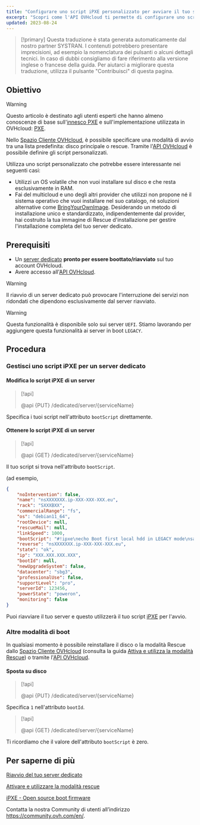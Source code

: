 ```yaml
---
title: "Configurare uno script iPXE personalizzato per avviare il tuo server tramite l'API OVHcloud"
excerpt: "Scopri come l'API OVHcloud ti permette di configurare uno script di innesco personalizzato PXE per boot il tuo server"
updated: 2023-08-24
---
```


> [!primary]
> Questa traduzione è stata generata automaticamente dal nostro partner SYSTRAN. I contenuti potrebbero presentare imprecisioni, ad esempio la nomenclatura dei pulsanti o alcuni dettagli tecnici. In caso di dubbi consigliamo di fare riferimento alla versione inglese o francese della guida. Per aiutarci a migliorare questa traduzione, utilizza il pulsante "Contribuisci" di questa pagina.
>

## Obiettivo

> [!warning]
>
> Questo articolo è destinato agli utenti esperti che hanno almeno conoscenze di base sull'[innesco PXE](https://en.wikipedia.org/wiki/Preboot_Execution_Environment) e sull'implementazione utilizzata in OVHcloud: [PXE](https://ipxe.org/).
>

Nello [Spazio Cliente OVHcloud](https://www.ovh.com/auth/?action=gotomanager&from=https://www.ovh.it/&ovhSubsidiary=it), è possibile specificare una modalità di avvio tra una lista predefinita: disco principale o rescue.
Tramite l'[API OVHcloud](https://api.ovh.com/) è possibile definire gli script personalizzati.

Utilizza uno script personalizzato che potrebbe essere interessante nei seguenti casi:

- Utilizzi un OS volatile che non vuoi installare sul disco e che resta esclusivamente in RAM.
- Fai del multicloud e uno degli altri provider che utilizzi non propone né il sistema operativo che vuoi installare nel suo catalogo, né soluzioni alternative come [BringYourOwnImage](/pages/bare_metal_cloud/dedicated_servers/bring-your-own-image). Desiderando un metodo di installazione unico e standardizzato, indipendentemente dal provider, hai costruito la tua immagine di Rescue d'installazione per gestire l'installazione completa del tuo server dedicato.

## Prerequisiti

- Un [server dedicato](https://www.ovhcloud.com/it/bare-metal/) **pronto per essere boottato/riavviato** sul tuo account OVHcloud.
- Avere accesso all'[API OVHcloud](https://api.ovh.com/).

> [!warning]
>
> Il riavvio di un server dedicato può provocare l'interruzione dei servizi non ridondati che dipendono esclusivamente dal server riavviato.
>

> [!warning]
>
> Questa funzionalità è disponibile solo sui server `UEFI`. Stiamo lavorando per aggiungere questa funzionalità ai server in boot `LEGACY`.
>

## Procedura

### Gestisci uno script iPXE per un server dedicato <a name="manageIpxeScript"></a>

#### Modifica lo script iPXE di un server <a name="changeIpxeScript"></a>

> [!api]
>
> @api {PUT} /dedicated/server/{serviceName}
>

Specifica i tuoi script nell'attributo `bootScript` direttamente.

#### Ottenere lo script iPXE di un server <a name="getIpxeScript"></a>

> [!api]
>
> @api {GET} /dedicated/server/{serviceName}
>

Il tuo script si trova nell'attributo `bootScript`.

(ad esempio,

```json
{
    "noIntervention": false,
    "name": "nsXXXXXXX.ip-XXX-XXX-XXX.eu",
    "rack": "SXXXBXX",
    "commercialRange": "fs",
    "os": "debian11_64",
    "rootDevice": null,
    "rescueMail": null,
    "linkSpeed": 1000,
    "bootScript": "#!ipxe\necho Boot first local hdd in LEGACY mode\nsanboot --no-describe --drive 0x80\nexit 1\n",
    "reverse": "nsXXXXXXX.ip-XXX-XXX-XXX.eu",
    "state": "ok",
    "ip": "XXX.XXX.XXX.XXX",
    "bootId": null,
    "newUpgradeSystem": false,
    "datacenter": "sbg3",
    "professionalUse": false,
    "supportLevel": "pro",
    "serverId": 123456,
    "powerState": "poweron",
    "monitoring": false
}
```

Puoi riavviare il tuo server e questo utilizzerà il tuo script [iPXE](https://ipxe.org/) per l'avvio.

### Altre modalità di boot <a name="leaveIpxeScript"></a>

In qualsiasi momento è possibile reinstallare il disco o la modalità Rescue dallo [Spazio Cliente OVHcloud](https://www.ovh.com/auth/?action=gotomanager&from=https://www.ovh.it/&ovhSubsidiary=it) (consulta la guida [Attiva e utilizza la modalità Rescue](/pages/bare_metal_cloud/dedicated_servers/rescue_mode)) o tramite l'[API OVHcloud](https://api.ovh.com/).

#### Sposta su disco <a name="switchToDisk"></a>

> [!api]
>
> @api {PUT} /dedicated/server/{serviceName}
>

Specifica `1` nell'attributo `bootId`.

> [!api]
>
> @api {GET} /dedicated/server/{serviceName}
>

Ti ricordiamo che il valore dell'attributo `bootScript` è zero.

## Per saperne di più <a name="gofurther"></a>

[Riavvio del tuo server dedicato](/pages/cloud/dedicated/getting-started-with-dedicated-server#reboot)

[Attivare e utilizzare la modalità rescue](/pages/bare_metal_cloud/dedicated_servers/rescue_mode)

[iPXE - Open source boot firmware](https://ipxe.org/)

Contatta la nostra Community di utenti all’indirizzo <https://community.ovh.com/en/>.
